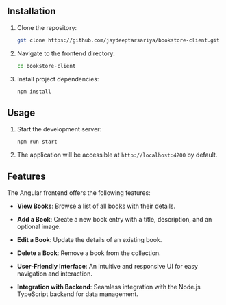 ## Installation

1. Clone the repository:

   ```bash
   git clone https://github.com/jaydeeptarsariya/bookstore-client.git
   ```

2. Navigate to the frontend directory:

   ```bash
   cd bookstore-client
   ```

3. Install project dependencies:

   ```bash
   npm install
   ```

## Usage

1. Start the development server:

   ```bash
   npm run start
   ```

2. The application will be accessible at `http://localhost:4200` by default.

## Features

The Angular frontend offers the following features:

- **View Books**: Browse a list of all books with their details.

- **Add a Book**: Create a new book entry with a title, description, and an optional image.

- **Edit a Book**: Update the details of an existing book.

- **Delete a Book**: Remove a book from the collection.

- **User-Friendly Interface**: An intuitive and responsive UI for easy navigation and interaction.

- **Integration with Backend**: Seamless integration with the Node.js TypeScript backend for data management.